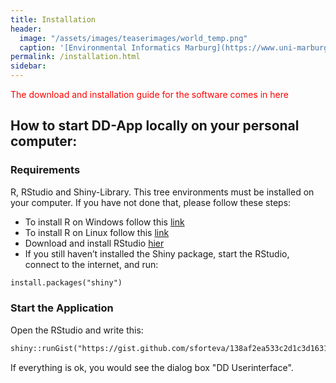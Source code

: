 ```yaml
---
title: Installation
header:
  image: "/assets/images/teaserimages/world_temp.png"
  caption: '[Environmental Informatics Marburg](https://www.uni-marburg.de/en/fb19/disciplines/physisch/environmentalinformatics)'
permalink: /installation.html
sidebar:
---
```


<span style="color:red">
The download and installation guide for the software comes in here
</span>


## How to start DD-App locally on your personal computer:

### Requirements
R, RStudio and Shiny-Library. This tree environments must be installed on your computer. 
If you have not done that, please follow these steps:
 - To install R on Windows follow this [link](https://cran.r-project.org/bin/windows/base/) 
 - To install R on Linux follow this [link](https://cran.r-project.org/doc/manuals/R-admin.html) 
 - Download and install RStudio [hier](https://www.rstudio.com/products/rstudio/download/)
 - If you still haven’t installed the Shiny package, start the RStudio, connect to the internet, and run:
 
```markdown
install.packages("shiny")
```

### Start the Application
Open the RStudio and write this:
```markdown
shiny::runGist("https://gist.github.com/sforteva/138af2ea533c2d1c3d1631b5d2d41e86")
```
If everything is ok, you would see the dialog box "DD Userinterface".

